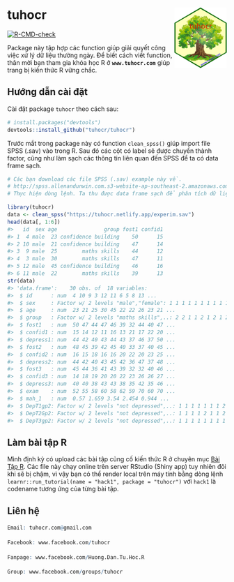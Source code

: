 
<!-- README.md is generated from README.Rmd. Please edit that file -->

# tuhocr <img src="man/figures/logo.png" align="right" alt="" width="120" />

<!-- badges: start -->

[![R-CMD-check](https://github.com/tuhocr/tuhocr/actions/workflows/R-CMD-check.yaml/badge.svg)](https://github.com/tuhocr/tuhocr/actions/workflows/R-CMD-check.yaml)
<!-- badges: end -->

Package này tập hợp các function giúp giải quyết công việc xử lý dữ liệu
thường ngày. Để biết cách viết function, thân mời bạn tham gia khóa học
R ở **`www.tuhocr.com`** giúp trang bị kiến thức R vững chắc.

## Hướng dẫn cài đặt

Cài đặt package `tuhocr` theo cách sau:

``` r
# install.packages("devtools")
devtools::install_github("tuhocr/tuhocr")
```

Trước mắt trong package này có function `clean_spss()` giúp import file
SPSS (.sav) vào trong R. Sau đó các cột có label sẽ được chuyển thành
factor, cũng như làm sạch các thông tin liên quan đến SPSS để ta có data
frame sạch.

``` r
# Các bạn download các file SPSS (.sav) example này về.
# http://spss.allenandunwin.com.s3-website-ap-southeast-2.amazonaws.com/data-files.html
# Thực hiện dòng lệnh. Ta thu được data frame sạch để phân tích dữ liệu.
```

``` r
library(tuhocr)
data <- clean_spss("https://tuhocr.netlify.app/experim.sav")
head(data[, 1:6])
#>   id  sex age               group fost1 confid1
#> 1  4 male  23 confidence building    50      15
#> 2 10 male  21 confidence building    47      14
#> 3  9 male  25        maths skills    44      12
#> 4  3 male  30        maths skills    47      11
#> 5 12 male  45 confidence building    46      16
#> 6 11 male  22        maths skills    39      13
str(data)
#> 'data.frame':    30 obs. of  18 variables:
#>  $ id      : num  4 10 9 3 12 11 6 5 8 13 ...
#>  $ sex     : Factor w/ 2 levels "male","female": 1 1 1 1 1 1 1 1 1 1 ...
#>  $ age     : num  23 21 25 30 45 22 22 26 23 21 ...
#>  $ group   : Factor w/ 2 levels "maths skills",..: 2 2 1 1 2 1 2 1 2 1 ...
#>  $ fost1   : num  50 47 44 47 46 39 32 44 40 47 ...
#>  $ confid1 : num  15 14 12 11 16 13 21 17 22 20 ...
#>  $ depress1: num  44 42 40 43 44 43 37 46 37 50 ...
#>  $ fost2   : num  48 45 39 42 45 40 33 37 40 45 ...
#>  $ confid2 : num  16 15 18 16 16 20 22 20 23 25 ...
#>  $ depress2: num  44 42 40 43 45 42 36 47 37 48 ...
#>  $ fost3   : num  45 44 36 41 43 39 32 32 40 46 ...
#>  $ confid3 : num  14 18 19 20 20 22 23 26 26 27 ...
#>  $ depress3: num  40 40 38 43 43 38 35 42 35 46 ...
#>  $ exam    : num  52 55 58 60 58 62 59 70 60 70 ...
#>  $ mah_1   : num  0.57 1.659 3.54 2.454 0.944 ...
#>  $ DepT1gp2: Factor w/ 2 levels "not depressed",..: 1 1 1 1 1 1 1 2 1 2 ...
#>  $ DepT2Gp2: Factor w/ 2 levels "not depressed",..: 1 1 1 1 2 1 1 2 1 2 ...
#>  $ DepT3gp2: Factor w/ 2 levels "not depressed",..: 1 1 1 1 1 1 1 1 1 2 ...
```

## Làm bài tập R

Mình định kỳ có upload các bài tập củng cố kiến thức R ở chuyên mục [Bài
Tập R](https://www.tuhocr.com/r-courses/code-base-for-r). Các file này
chạy online trên server RStudio (Shiny app) tuy nhiên đôi khi sẽ bị
chậm, vì vậy bạn có thể render local trên máy tính bằng dòng lệnh
`learnr::run_tutorial(name = "hack1", package = "tuhocr")` với `hack1`
là codename tương ứng của từng bài tập.

## Liên hệ

``` r
Email: tuhocr.com@gmail.com

Facebook: www.facebook.com/tuhocr

Fanpage: www.facebook.com/Huong.Dan.Tu.Hoc.R

Group: www.facebook.com/groups/tuhocr
```
